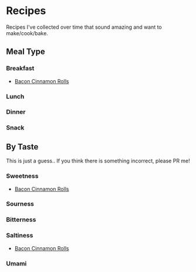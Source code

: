 # Recipes

Recipes I've collected over time that sound amazing and want to make/cook/bake.


## Meal Type

### Breakfast
* [Bacon Cinnamon Rolls](bacon-cinnamon-rolls.md)

### Lunch

### Dinner

### Snack

## By Taste
This is just a guess.. If you think there is something incorrect, please PR me!

### Sweetness
* [Bacon Cinnamon Rolls](bacon-cinnamon-rolls.md)

### Sourness

### Bitterness

### Saltiness
* [Bacon Cinnamon Rolls](bacon-cinnamon-rolls.md)

### Umami
